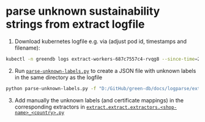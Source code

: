 # parse unknown sustainability strings from extract logfile

1. Download kubernetes logfile e.g. via (adjust pod id, timestamps and filename):
```bash
kubectl -n greendb logs extract-workers-687c7557c4-rvqg8 --since-time=2023-02-22T18:00:00Z | awk '$0 < "2023-02-28T18:00:00Z"' > extract-logs-2023-02-28.txt
```

2. Run [`parse-unknown-labels.py`](./parse-unknown-labels.py) to create a JSON file with unknown labels in the same directory as 
   the logfile
```bash
python parse-unknown-labels.py -f "D:/GitHub/green-db/docs/logparse/extract-logs-2023-02-28.txt"
```

3. Add manually the unknown labels (and certificate mappings) in the corresponding extractors in 
   [`extract.extract.extractors.<shop-name>_<country>.py`](../extract/extract/extractors)